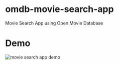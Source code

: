 # omdb-movie-search-app
Movie Search App using Open Movie Database
<h1>Demo</h1>
<img src="demo.gif" alt="movie search app demo" />
